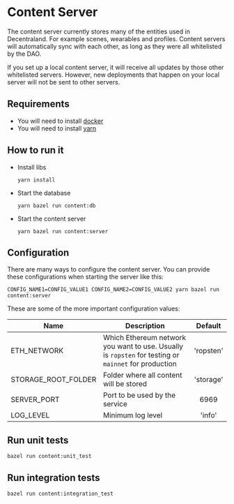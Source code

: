 # Content Server
The content server currently stores many of the entities used in Decentraland. For example scenes, wearables and profiles. Content servers will automatically sync with each other, as long as they were all whitelisted by the DAO.

If you set up a local content server, it will receive all updates by those other whitelisted servers. However, new deployments that happen on your local server will not be sent to other servers.

## Requirements

* You will need to install [docker](https://docs.docker.com/get-docker/)
* You will need to install [yarn](https://classic.yarnpkg.com/en/docs/install/)


## How to run it

* Install libs

    `yarn install`

* Start the database

    `yarn bazel run content:db`

* Start the content server

    `yarn bazel run content:server`


## Configuration

There are many ways to configure the content server. You can provide these configurations when starting the server like this:

`CONFIG_NAME1=CONFIG_VALUE1 CONFIG_NAME2=CONFIG_VALUE2 yarn bazel run content:server`

These are some of the more important configuration values:

| Name | Description | Default |
|------|-------------|:-----:|
| ETH_NETWORK | Which Ethereum network you want to use. Usually is `ropsten` for testing or `mainnet` for production | 'ropsten' |
| STORAGE_ROOT_FOLDER | Folder where all content will be stored | 'storage' |
| SERVER_PORT | Port to be used by the service | 6969 |
| LOG_LEVEL | Minimum log level | 'info' |

## Run unit tests
`bazel run content:unit_test`

## Run integration tests
 `bazel run content:integration_test`
